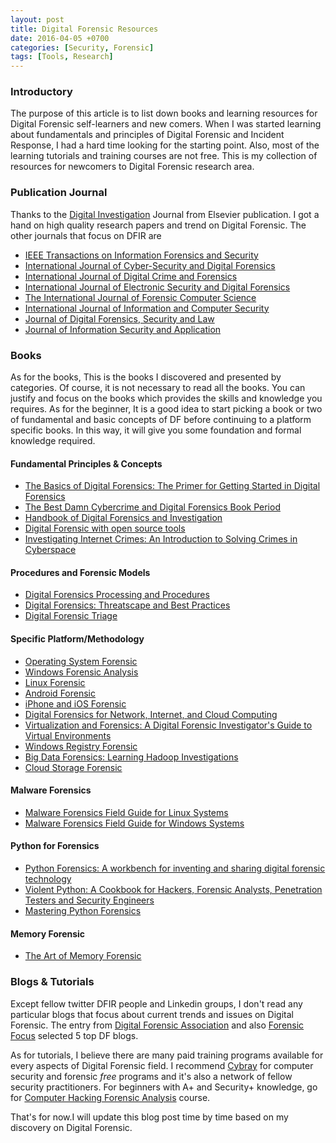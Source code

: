 ```yaml
---
layout: post
title: Digital Forensic Resources 
date: 2016-04-05 +0700
categories: [Security, Forensic]    
tags: [Tools, Research]
---
```


### Introductory

The purpose of this article is to list down books and learning resources for Digital Forensic self-learners and new comers. When I was started learning about fundamentals and principles of Digital Forensic and Incident Response, I had a hard time looking for the starting point. Also, most of the learning tutorials and training courses are not free. This is my collection of resources for newcomers to Digital Forensic research area.

### Publication Journal 

Thanks to the [Digital Investigation](http://www.journals.elsevier.com/digital-investigation/) Journal from Elsevier publication. I got a hand on high quality research papers and trend on Digital Forensic. 
The other journals that focus on DFIR are

* [IEEE Transactions on Information Forensics and Security](http://www.signalprocessingsociety.org/publications/periodicals/forensics/)
* [International Journal of Cyber-Security and Digital Forensics](http://sdiwc.net/ijcsdf/)
* [International Journal of Digital Crime and Forensics ](http://www.igi-global.com/journal/international-journal-digital-crime-forensics/1112)
* [International Journal of Electronic Security and Digital Forensics](http://www.inderscience.com/jhome.php?jcode=ijesdf)
* [The International Journal of Forensic Computer Science](http://www.ijofcs.org/)
* [International Journal of Information and Computer Security](http://www.inderscience.com/jhome.php?jcode=ijics)
* [Journal of Digital Forensics, Security and Law](http://www.jdfsl.org/)
* [Journal of Information Security and Application](http://www.journals.elsevier.com/journal-of-information-security-and-applications)

### Books

As for the books, This is the books I discovered and presented by categories. Of course, it is not necessary to read all the books. You can justify and focus on the books which provides the skills and knowledge you requires. As for the beginner, It is a good idea to start picking a book or two of fundamental and basic concepts of DF before continuing to a platform specific books. In this way, it will give you some foundation and formal knowledge required.

#### Fundamental Principles & Concepts

* [The Basics of Digital Forensics: The Primer for Getting Started in Digital Forensics](http://www.amazon.com/The-Basics-Digital-Forensics-Getting/dp/1597496618)
* [The Best Damn Cybercrime and Digital Forensics Book Period ](http://www.amazon.com/Best-Cybercrime-Digital-Forensics-Period/dp/1597492280)
* [Handbook of Digital Forensics and Investigation](http://www.amazon.com/Handbook-Digital-Forensics-Investigation-Eoghan/dp/0123742676)
* [Digital Forensic with open source tools](http://www.amazon.com/Digital-Forensics-Open-Source-Tools/dp/1597495867)
* [Investigating Internet Crimes: An Introduction to Solving Crimes in Cyberspace ](http://www.amazon.com/Investigating-Internet-Crimes-Introduction-Cyberspace/dp/0124078176)

#### Procedures and Forensic Models

* [Digital Forensics Processing and Procedures](http://store.elsevier.com/Digital-Forensics-Processing-and-Procedures/David-Lilburn-Watson/isbn-9781597497428/)
* [Digital Forensics: Threatscape and Best Practices](http://www.amazon.com/Digital-Forensics-Threatscape-Best-Practices/dp/0128045264)
* [Digital Forensic Triage](http://www.amazon.com/Digital-Triage-Forensics-Processing-Crime/dp/1597495964)

#### Specific Platform/Methodology

* [Operating System Forensic](http://www.amazon.com/Operating-System-Forensics-Ric-Messier-ebook/dp/B01986MFIG)
* [Windows Forensic Analysis](http://www.amazon.com/Windows-Forensic-Analysis-Toolkit-Second/dp/1597494224)
* [Linux Forensic](http://www.amazon.com/Linux-Forensics-Philip-Polstra/dp/1515037630)
* [Android Forensic](http://www.amazon.com/Android-Forensics-Investigation-Analysis-Security/dp/1597496510)
* [iPhone and iOS Forensic](http://www.amazon.com/iPhone-iOS-Forensics-Investigation-Analysis/dp/1597496596)
* [Digital Forensics for Network, Internet, and Cloud Computing](https://www.elsevier.com/books/digital-forensics-for-network-internet-and-cloud-computing/lillard/978-1-59749-537-0)
* [Virtualization and Forensics: A Digital Forensic Investigator's Guide to Virtual Environments](http://www.amazon.com/Virtualization-Forensics-Forensic-Investigators-Environments/dp/1597495573)
* [Windows Registry Forensic](http://www.amazon.com/Windows-Registry-Forensics-Advanced-Forensic/dp/1597495808)
* [Big Data Forensics: Learning Hadoop Investigations](http://www.amazon.com/Big-Data-Forensics-Learning-Investigations/dp/1785288105)
* [Cloud Storage Forensic](http://www.amazon.com/Cloud-Storage-Forensics-Darren-Quick/dp/0124199704)

#### Malware Forensics

* [Malware Forensics Field Guide for Linux Systems](http://www.amazon.com/Malware-Forensics-Field-Guide-Systems/dp/1597494704)
* [Malware Forensics Field Guide for Windows Systems](http://www.amazon.com/Malware-Forensics-Field-Windows-Systems/dp/1597494720)

#### Python for Forensics

* [Python Forensics: A workbench for inventing and sharing digital forensic technology ](http://www.amazon.com/Python-Forensics-workbench-inventing-technology/dp/0124186769)
* [Violent Python: A Cookbook for Hackers, Forensic Analysts, Penetration Testers and Security Engineers](http://www.amazon.com/Violent-Python-Cookbook-Penetration-Engineers/dp/1597499579)
* [Mastering Python Forensics](http://www.amazon.com/Mastering-Python-Forensics-Michael-Spreitzenbarth/dp/1783988045)

#### Memory Forensic 

* [The Art of Memory Forensic](http://www.amazon.com/Art-Memory-Forensics-Detecting-Malware/dp/1118825098)

### Blogs & Tutorials

Except fellow twitter DFIR people and Linkedin groups, I don't read any particular blogs that focus about current trends and issues on Digital Forensic. The entry from [Digital Forensic Association](http://www.digitalforensicsassociation.org/forensic-blogs/) and also [Forensic Focus](http://www.forensicfocus.com/News/article/sid=2153/) selected 5 top DF blogs.

As for tutorials, I believe there are many paid training programs available for every aspects of Digital Forensic field. I recommend [Cybray](https://www.cybrary.it/) for computer security and forensic *free* programs and it's also a network of fellow security practitioners. For beginners with A+ and Security+ knowledge, go for [Computer Hacking Forensic Analysis](https://www.cybrary.it/course/computer-hacking-forensics-analyst/) course.

That's for now.I will update this blog post time by time based on my discovery on Digital Forensic.

